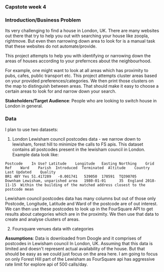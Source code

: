 ### Capstote week 4


### Introduction/Business Problem

Its very challenging to find a house in London, UK. There are many websites out there that try to help you out with searching your house like zoopla, rightmove. But even then narrowing down area to look for is a manual task that these websites do not automate/provide.

This project attempts to help you with identifying or narrowing down the areas of houses according to your prefernces about the neighbourhood.

For example, one might want to look at all areas which has proximity to pubs, cafes, public transport etc. This project attempts cluster areas based on your provided preferences/categories. We then print those clusters on the map to distinguish between areas. That should make it easy to choose a certain areas to look for and narrow down your search.

**Stakeholders/Target Audience**: People who are looking to switch house in London in general. 


### Data

I plan to use two datasets:

  1. London Lewisham council postcodes data - we narrow down to lewisham, forest hill to minimize the calls to FS apis. This dataset contains all postcodes present in the lewisham council in London. Example data look like:

```
Postcode	In Use?	Latitude	Longitude	Easting	Northing	Grid Ref	Ward	Parish	Introduced	Terminated	Altitude	Country	Last Updated	Quality
BR1 4BY	Yes	51.417289	-0.001741	539050	170591	TQ390705	Downham	Lewisham, unparished area	1980-01-01		35	England	2018-11-15	Within the building of the matched address closest to the postcode mean
  ```
Lewisham council postcodes data has many columns but out of those only Postcode, Longitude, Latitude and Ward of the postcode are of out interest. We can then use these postcodes to look up in the FourSquare API to get results about categories which are in the proximity. We then use that data to create and analyse clusters of areas.

  2. Foursquare venues data with categories


**Assumptions**: Data is downloaded from Doogle and it comprises of postcodes in Lewisham council In London, UK. Assuming that this data is limited and doesn't represent actual availability of the house. But that should be easy as we could just focus on the area here. I am going to focus on only Forest Hill part of the Lewisham as FourSquare api has aggressive rate limit for explore api of 500 calls/day.
